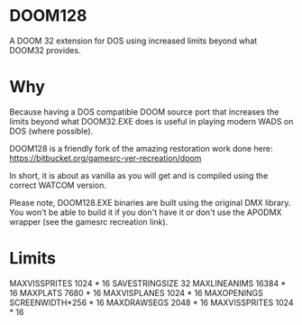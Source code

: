 # DOOM128
A DOOM 32 extension for DOS using increased limits beyond what DOOM32 provides.

# Why
Because having a DOS compatible DOOM source port that increases the limits beyond what DOOM32.EXE does is useful in playing modern WADS on DOS (where possible).

DOOM128 is a friendly fork of the amazing restoration work done here:
https://bitbucket.org/gamesrc-ver-recreation/doom

In short, it is about as vanilla as you will get and is compiled using the correct WATCOM version.

Please note, DOOM128.EXE binaries are built using the original DMX library.  You won't be able to build it if you don't have it or don't use the APODMX wrapper (see the gamesrc recreation link).

# Limits
MAXVISSPRITES    1024 * 16
SAVESTRINGSIZE 32
MAXLINEANIMS        16384 * 16
MAXPLATS    7680 * 16
MAXVISPLANES    1024 * 16
MAXOPENINGS        SCREENWIDTH*256 * 16
MAXDRAWSEGS        2048 * 16
MAXVISSPRITES    1024 * 16
